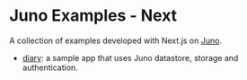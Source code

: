 # Juno Examples - Next

A collection of examples developed with Next.js on [Juno](https://juno.build).

- [diary](./diary): a sample app that uses Juno datastore, storage and authentication.

